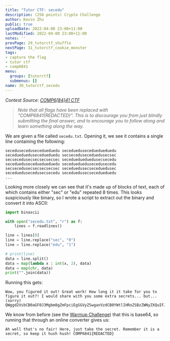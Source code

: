 ```yaml
---
title: "Tutor CTF: secedu"
description: (250 points) Crypto Challenge
author: Kevin Zhu
public: true
uploadDate: 2022-04-08 23:00+11:00
lastModified: 2022-04-08 23:00+11:00
notes: ''
prevPage: 29_tutorctf_shuffle
nextPage: 31_tutorctf_cookie_monster
tags:
- capture the flag
- tutor ctf
- comp6841
menu:
  groups: [tutorctf]
  submenus: []
name: 30_tutorctf_secedu
---
```


_Contest Source: [COMP6[84]41 CTF](https://www.comp6841.com/challenges)_

> _Note that all flags have been replaced with "COMP6841{REDACTED}". This is to discourage you from just blindly submitting the final answer, and to encourage you to follow along and learn something along the way._

We are given a file called `secedu.txt`. Opening it, we see it contains a single line containing the following:

```
secedusecedusecedueduedu secedueduseceduedueduedu secedueduedusecedueduedu secseceduseceduedusecsec
secsecedusecsecsecsecsec seceduedueduedusecsecedu secedueduseceduedueduedu secedueduedusecedusecedu
secsecedusecsecsecsecsec seceduedusecseceduedusec seceduedusecedusecsecedu seceduedusecsecedueduedu
...
```

Looking more closely we can see that it's made up of blocks of text, each of which contains either "sec" or "edu" repeated 8 times. This looks suspiciously like binary, so I wrote a script to extract out the binary and convert it into ASCII:

```python
import binascii

with open("secedu.txt", "r") as f:
    lines = f.readlines()

line = lines[0]
line = line.replace("sec", "0")
line = line.replace("edu", "1")

# print(line)
data = line.split()
data = map(lambda x : int(x, 2), data)
data = map(chr, data)
print("".join(data))
```

Running this gets:

```
Wow, you figured it out! Great work! How long it it take for you to figure it out?! I would share with you some extra secrets... but... (sorry)
QWggd2VsbCB0aGF0J3Mgbm8gZmFpciEgSGVyZSwganVzdCB0YWtlIHRoZSBzZWNyZXQuIFJlbWVtYmVyIGl0IGlzIGEgc2VjcmV0LCBzbyBrZWVwIGl0IGh1c2ggaHVzaCEgQ09NUDY4NDF7UzNjX0VkdV8xc19jMDBsfQ==
```

We know from before (see the [Warmup Challenge](../26_tutorctf_warmup)) that this is base64, so running that through an online converter gives us:

```
Ah well that's no fair! Here, just take the secret. Remember it is a secret, so keep it hush hush! COMP6841{REDACTED}
```